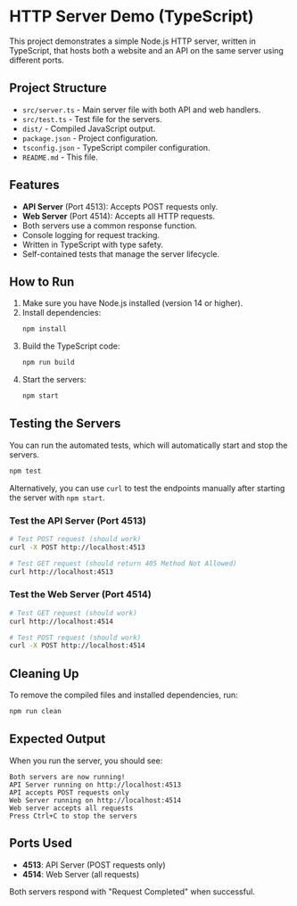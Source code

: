 # HTTP Server Demo (TypeScript)

This project demonstrates a simple Node.js HTTP server, written in TypeScript, that hosts both a website and an API on the same server using different ports.

## Project Structure

- `src/server.ts` - Main server file with both API and web handlers.
- `src/test.ts` - Test file for the servers.
- `dist/` - Compiled JavaScript output.
- `package.json` - Project configuration.
- `tsconfig.json` - TypeScript compiler configuration.
- `README.md` - This file.

## Features

- **API Server** (Port 4513): Accepts POST requests only.
- **Web Server** (Port 4514): Accepts all HTTP requests.
- Both servers use a common response function.
- Console logging for request tracking.
- Written in TypeScript with type safety.
- Self-contained tests that manage the server lifecycle.

## How to Run

1.  Make sure you have Node.js installed (version 14 or higher).
2.  Install dependencies:
    ```bash
    npm install
    ```
3.  Build the TypeScript code:
    ```bash
    npm run build
    ```
4.  Start the servers:
    ```bash
    npm start
    ```

## Testing the Servers

You can run the automated tests, which will automatically start and stop the servers.

```bash
npm test
```

Alternatively, you can use `curl` to test the endpoints manually after starting the server with `npm start`.

### Test the API Server (Port 4513)

```bash
# Test POST request (should work)
curl -X POST http://localhost:4513

# Test GET request (should return 405 Method Not Allowed)
curl http://localhost:4513
```

### Test the Web Server (Port 4514)

```bash
# Test GET request (should work)
curl http://localhost:4514

# Test POST request (should work)
curl -X POST http://localhost:4514
```

## Cleaning Up

To remove the compiled files and installed dependencies, run:

```bash
npm run clean
```

## Expected Output

When you run the server, you should see:

```
Both servers are now running!
API Server running on http://localhost:4513
API accepts POST requests only
Web Server running on http://localhost:4514
Web server accepts all requests
Press Ctrl+C to stop the servers
```

## Ports Used

- **4513**: API Server (POST requests only)
- **4514**: Web Server (all requests)

Both servers respond with "Request Completed" when successful. 